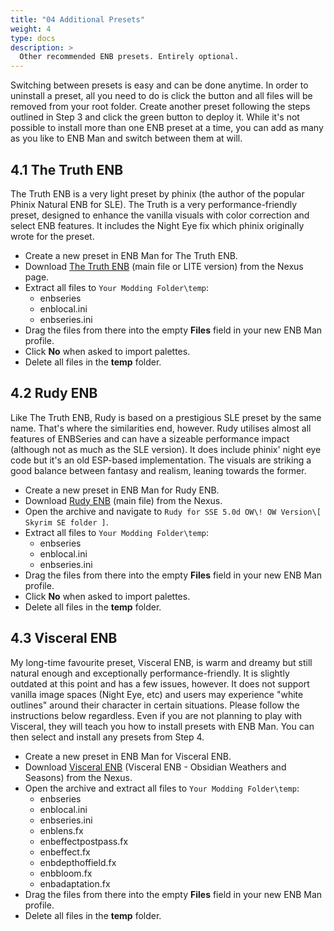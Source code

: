 ```yaml
---
title: "04 Additional Presets"
weight: 4
type: docs
description: >
  Other recommended ENB presets. Entirely optional.
---
```


Switching between presets is easy and can be done anytime. In order to uninstall a preset, all you need to do is click the <span style= "color: red"><i class="fas fa-ban"></i></span> button and all files will be removed from your root folder. Create another preset following the steps outlined in Step 3 and click the green <span style= "color: green"><i class="fas fa-check"></i></span> button to deploy it. While it's not possible to install more than one ENB preset at a time, you can add as many as you like to ENB Man and switch between them at will.

## 4.1 The Truth ENB

The Truth ENB is a very light preset by phinix (the author of the popular Phinix Natural ENB for SLE). The Truth is a very performance-friendly preset, designed to enhance the vanilla visuals with color correction and select ENB features. It includes the Night Eye fix which phinix originally wrote for the preset.

- Create a new preset in ENB Man for The Truth ENB.
- Download [The Truth ENB](https://www.nexusmods.com/skyrimspecialedition/mods/9162?tab=files) (main file or LITE version) from the Nexus page.
- Extract all files to `Your Modding Folder\temp`:
  - enbseries
  - enblocal.ini
  - enbseries.ini
- Drag the files from there into the empty **Files** field in your new ENB Man profile.
- Click **No** when asked to import palettes.
- Delete all files in the **temp** folder.

## 4.2 Rudy ENB

Like The Truth ENB, Rudy is based on a prestigious SLE preset by the same name. That's where the similarities end, however. Rudy utilises almost all features of ENBSeries and can have a sizeable performance impact (although not as much as the SLE version). It does include phinix' night eye code but it's an old ESP-based implementation. The visuals are striking a good balance between fantasy and realism, leaning towards the former.

- Create a new preset in ENB Man for Rudy ENB.
- Download [Rudy ENB](https://www.nexusmods.com/skyrimspecialedition/mods/4796?tab=files) (main file) from the Nexus.
- Open the archive and navigate to `Rudy for SSE 5.0d OW\! OW Version\[ Skyrim SE folder ]`.
- Extract all files to `Your Modding Folder\temp`:
  - enbseries
  - enblocal.ini
  - enbseries.ini
- Drag the files from there into the empty **Files** field in your new ENB Man profile.
- Click **No** when asked to import palettes.
- Delete all files in the **temp** folder.

## 4.3 Visceral ENB

My long-time favourite preset, Visceral ENB, is warm and dreamy but still natural enough and exceptionally performance-friendly. It is slightly outdated at this point and has a few issues, however. It does not support vanilla image spaces (Night Eye, etc) and users may experience "white outlines" around their character in certain situations. Please follow the instructions below regardless. Even if you are not planning to play with Visceral, they will teach you how to install presets with ENB Man. You can then select and install any presets from Step 4.

- Create a new preset in ENB Man for Visceral ENB.
- Download [Visceral ENB](https://www.nexusmods.com/skyrimspecialedition/mods/21779?tab=files) (Visceral ENB - Obsidian Weathers and Seasons) from the Nexus.
- Open the archive and extract all files to `Your Modding Folder\temp`:
  - enbseries
  - enblocal.ini
  - enbseries.ini
  - enblens.fx
  - enbeffectpostpass.fx
  - enbeffect.fx
  - enbdepthoffield.fx
  - enbbloom.fx
  - enbadaptation.fx
- Drag the files from there into the empty **Files** field in your new ENB Man profile.
- Delete all files in the **temp** folder.